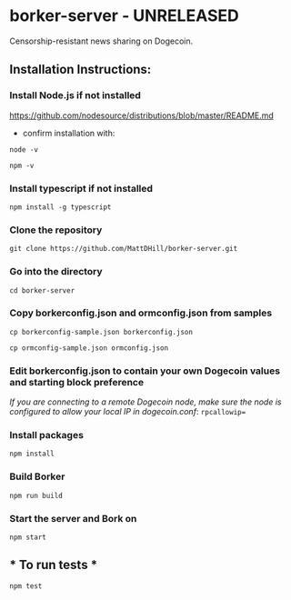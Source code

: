 # borker-server  - UNRELEASED

Censorship-resistant news sharing on Dogecoin.

## Installation Instructions:

### Install Node.js if not installed
https://github.com/nodesource/distributions/blob/master/README.md

* confirm installation with:

```node -v```

```npm -v```

### Install typescript if not installed
```npm install -g typescript```

### Clone the repository
```git clone https://github.com/MattDHill/borker-server.git```

### Go into the directory
```cd borker-server```

### Copy borkerconfig.json and ormconfig.json from samples
```cp borkerconfig-sample.json borkerconfig.json```

```cp ormconfig-sample.json ormconfig.json```

### Edit borkerconfig.json to contain your own Dogecoin values and starting block preference
*If you are connecting to a remote Dogecoin node, make sure the node is configured to allow your local IP in dogecoin.conf*: ```rpcallowip=```

### Install packages
```npm install```

### Build Borker
```npm run build```

### Start the server and Bork on
```npm start```

## * To run tests *
```npm test```
